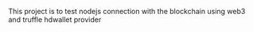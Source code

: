 This project is to test nodejs connection with the blockchain using web3 and truffle hdwallet provider
